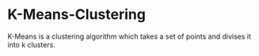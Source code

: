 # K-Means-Clustering

K-Means is a clustering algorithm which takes a set of points and divises it into k clusters.
